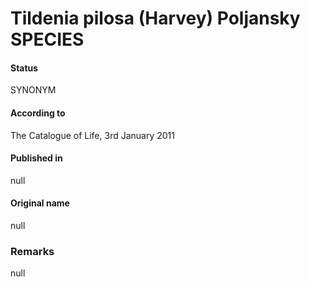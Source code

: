 Tildenia pilosa (Harvey) Poljansky SPECIES
=======

#### Status
SYNONYM

#### According to
The Catalogue of Life, 3rd January 2011

#### Published in
null

#### Original name
null

### Remarks
null